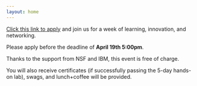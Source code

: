 ```yaml
---
layout: home
---
```

[Click this link to apply](https://docs.google.com/forms/d/e/1FAIpQLSd0Yx6w6l0xELOh9Q9ByEleEBL5W5_90mN5DeNaYI9Tk9-Atw/viewform) and join us for a week of learning, innovation, and networking. 

Please apply before the deadline of **April 19th 5:00pm**.

Thanks to the support from NSF and IBM, this event is free of charge. 

You will also receive certificates (if successfully passing the 5-day hands-on lab), swags, and lunch+coffee will be provided. 
